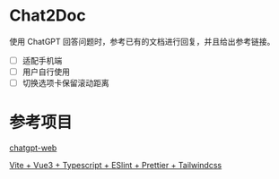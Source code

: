 # Chat2Doc

使用 ChatGPT 回答问题时，参考已有的文档进行回复，并且给出参考链接。

- [ ] 适配手机端
- [ ] 用户自行使用
- [ ] 切换选项卡保留滚动距离

# 参考项目

[chatgpt-web](https://github.com/Chanzhaoyu/chatgpt-web#%E4%BB%8B%E7%BB%8D)

[Vite + Vue3 + Typescript + ESlint + Prettier + Tailwindcss](https://qiita.com/airRnot1106/items/db691b353a78543ba55e)
